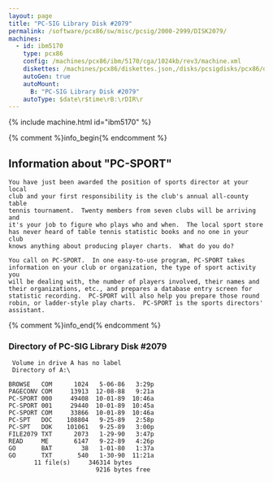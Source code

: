 ```yaml
---
layout: page
title: "PC-SIG Library Disk #2079"
permalink: /software/pcx86/sw/misc/pcsig/2000-2999/DISK2079/
machines:
  - id: ibm5170
    type: pcx86
    config: /machines/pcx86/ibm/5170/cga/1024kb/rev3/machine.xml
    diskettes: /machines/pcx86/diskettes.json,/disks/pcsigdisks/pcx86/diskettes.json
    autoGen: true
    autoMount:
      B: "PC-SIG Library Disk #2079"
    autoType: $date\r$time\rB:\rDIR\r
---
```


{% include machine.html id="ibm5170" %}

{% comment %}info_begin{% endcomment %}

## Information about "PC-SPORT"

    You have just been awarded the position of sports director at your local
    club and your first responsibility is the club's annual all-county table
    tennis tournament.  Twenty members from seven clubs will be arriving and
    it's your job to figure who plays who and when.  The local sport store
    has never heard of table tennis statistic books and no one in your club
    knows anything about producing player charts.  What do you do?
    
    You call on PC-SPORT.  In one easy-to-use program, PC-SPORT takes
    information on your club or organization, the type of sport activity you
    will be dealing with, the number of players involved, their names and
    their organizations, etc., and prepares a database entry screen for
    statistic recording.  PC-SPORT will also help you prepare those round
    robin, or ladder-style play charts.  PC-SPORT is the sports directors'
    assistant.
{% comment %}info_end{% endcomment %}


### Directory of PC-SIG Library Disk #2079

     Volume in drive A has no label
     Directory of A:\

    BROWSE   COM      1024   5-06-86   3:29p
    PAGECONV COM     13913  12-08-88   9:21a
    PC-SPORT 000     49408  10-01-89  10:46a
    PC-SPORT 001     29440  10-01-89  10:45a
    PC-SPORT COM     33866  10-01-89  10:46a
    PC-SPT   DOC    108804   9-25-89   2:58p
    PC-SPT   DOK    101061   9-25-89   3:00p
    FILE2079 TXT      2073   1-29-90   3:47p
    READ     ME       6147   9-22-89   4:26p
    GO       BAT        38   1-01-80   1:37a
    GO       TXT       540   1-30-90  11:21a
           11 file(s)     346314 bytes
                            9216 bytes free
